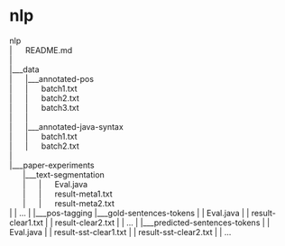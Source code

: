 # nlp

nlp<br>
|&nbsp;&nbsp;&nbsp;&nbsp;&nbsp;&nbsp;README.md<br>
|<br>
|___data<br>
|&nbsp;&nbsp;&nbsp;&nbsp;&nbsp;&nbsp;|___annotated-pos<br>
|&nbsp;&nbsp;&nbsp;&nbsp;&nbsp;&nbsp;|&nbsp;&nbsp;&nbsp;&nbsp;&nbsp;&nbsp;batch1.txt<br>
|&nbsp;&nbsp;&nbsp;&nbsp;&nbsp;&nbsp;|&nbsp;&nbsp;&nbsp;&nbsp;&nbsp;&nbsp;batch2.txt<br>
|&nbsp;&nbsp;&nbsp;&nbsp;&nbsp;&nbsp;|&nbsp;&nbsp;&nbsp;&nbsp;&nbsp;&nbsp;batch3.txt<br>
|&nbsp;&nbsp;&nbsp;&nbsp;&nbsp;&nbsp;|<br>
|&nbsp;&nbsp;&nbsp;&nbsp;&nbsp;&nbsp;|___annotated-java-syntax<br>
|&nbsp;&nbsp;&nbsp;&nbsp;&nbsp;&nbsp;|&nbsp;&nbsp;&nbsp;&nbsp;&nbsp;&nbsp;batch1.txt<br>
|&nbsp;&nbsp;&nbsp;&nbsp;&nbsp;&nbsp;|&nbsp;&nbsp;&nbsp;&nbsp;&nbsp;&nbsp;batch2.txt<br>
|<br>
|___paper-experiments<br>
&nbsp;&nbsp;&nbsp;&nbsp;&nbsp;&nbsp;|___text-segmentation<br>
&nbsp;&nbsp;&nbsp;&nbsp;&nbsp;&nbsp;|&nbsp;&nbsp;&nbsp;&nbsp;&nbsp;&nbsp;|&nbsp;&nbsp;&nbsp;&nbsp;&nbsp;&nbsp;Eval.java<br>
&nbsp;&nbsp;&nbsp;&nbsp;&nbsp;&nbsp;|&nbsp;&nbsp;&nbsp;&nbsp;&nbsp;&nbsp;|&nbsp;&nbsp;&nbsp;&nbsp;&nbsp;&nbsp;result-meta1.txt<br>
&nbsp;&nbsp;&nbsp;&nbsp;&nbsp;&nbsp;|&nbsp;&nbsp;&nbsp;&nbsp;&nbsp;&nbsp;|&nbsp;&nbsp;&nbsp;&nbsp;&nbsp;&nbsp;result-meta2.txt<br>
    |   |   ...
    |
    |___pos-tagging
        |___gold-sentences-tokens
        |   |   Eval.java
        |   |   result-clear1.txt
        |   |   result-clear2.txt
        |   |   ...
        |
        |___predicted-sentences-tokens
        |   |   Eval.java
        |   |   result-sst-clear1.txt
        |   |   result-sst-clear2.txt
        |   |   ...
        
